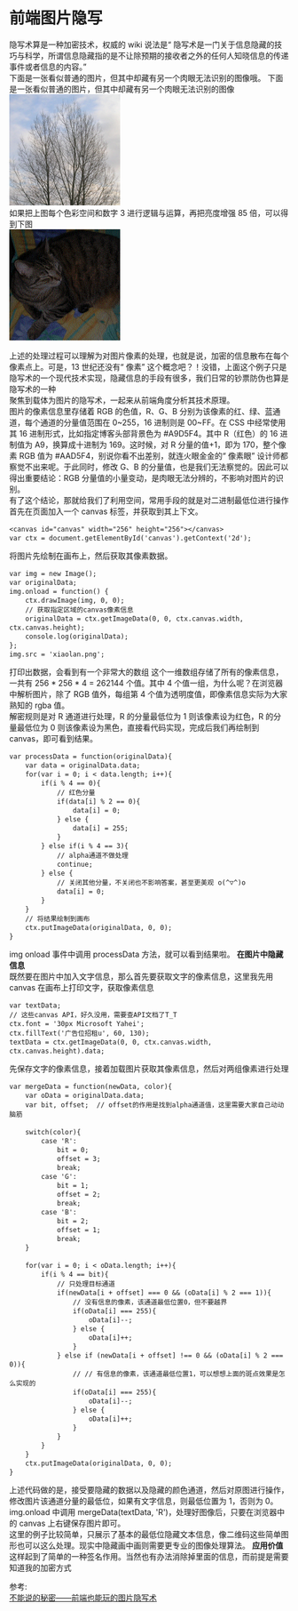 # 前端图片隐写
隐写术算是一种加密技术，权威的 wiki 说法是“ 隐写术是一门关于信息隐藏的技巧与科学，所谓信息隐藏指的是不让除预期的接收者之外的任何人知晓信息的传递事件或者信息的内容。”   
下面是一张看似普通的图片，但其中却藏有另一个肉眼无法识别的图像哦。
下面是一张看似普通的图片，但其中却藏有另一个肉眼无法识别的图像  
![image](./../../asset/../assets/images/html/image-steganography.png)  
如果把上图每个色彩空间和数字 3 进行逻辑与运算，再把亮度增强 85 倍，可以得到下图  
![image](./../../asset/../assets/images/html/image-steganography-1.png)   

上述的处理过程可以理解为对图片像素的处理，也就是说，加密的信息散布在每个像素点上。可是，13 世纪还没有“ 像素” 这个概念吧？！没错，上面这个例子只是隐写术的一个现代技术实现，隐藏信息的手段有很多，我们日常的钞票防伪也算是隐写术的一种  
聚焦到载体为图片的隐写术，一起来从前端角度分析其技术原理。  
图片的像素信息里存储着 RGB 的色值，R、G、B 分别为该像素的红、绿、蓝通道，每个通道的分量值范围在 0~255，16 进制则是 00~FF。在 CSS 中经常使用其 16 进制形式，比如指定博客头部背景色为 #A9D5F4。其中 R（红色）的 16 进制值为 A9，换算成十进制为 169。这时候，对 R 分量的值+1，即为 170，整个像素 RGB 值为 #AAD5F4，别说你看不出差别，就连火眼金金的“ 像素眼” 设计师都察觉不出来呢。于此同时，修改 G、B 的分量值，也是我们无法察觉的。因此可以得出重要结论：RGB 分量值的小量变动，是肉眼无法分辨的，不影响对图片的识别。  
有了这个结论，那就给我们了利用空间，常用手段的就是对二进制最低位进行操作  
首先在页面加入一个 canvas 标签，并获取到其上下文。  
```
<canvas id="canvas" width="256" height="256"></canvas>
var ctx = document.getElementById('canvas').getContext('2d');
```
将图片先绘制在画布上，然后获取其像素数据。
```
var img = new Image();
var originalData;
img.onload = function() {
    ctx.drawImage(img, 0, 0);
    // 获取指定区域的canvas像素信息
    originalData = ctx.getImageData(0, 0, ctx.canvas.width, ctx.canvas.height);
    console.log(originalData);
};
img.src = 'xiaolan.png';
```
打印出数据，会看到有一个非常大的数组
这个一维数组存储了所有的像素信息，一共有 256 * 256 * 4 = 262144 个值。其中 4 个值一组，为什么呢？在浏览器中解析图片，除了 RGB 值外，每组第 4 个值为透明度值，即像素信息实际为大家熟知的 rgba 值。   
解密规则是对 R 通道进行处理，R 的分量最低位为 1 则该像素设为红色，R 的分量最低位为 0 则该像素设为黑色，直接看代码实现，完成后我们再绘制到 canvas，即可看到结果。  
```
var processData = function(originalData){
    var data = originalData.data;
    for(var i = 0; i < data.length; i++){
        if(i % 4 == 0){
            // 红色分量
            if(data[i] % 2 == 0){
                data[i] = 0;
            } else {
                data[i] = 255;
            }
        } else if(i % 4 == 3){
            // alpha通道不做处理
            continue;
        } else {
            // 关闭其他分量，不关闭也不影响答案，甚至更美观 o(^▽^)o
            data[i] = 0;
        }
    }
    // 将结果绘制到画布
    ctx.putImageData(originalData, 0, 0);
}
```
img onload 事件中调用 processData 方法，就可以看到结果啦。
**在图片中隐藏信息**  
既然要在图片中加入文字信息，那么首先要获取文字的像素信息，这里我先用 canvas 在画布上打印文字，获取像素信息  
```
var textData;
// 这些canvas API，好久没用，需要查API文档了T_T
ctx.font = '30px Microsoft Yahei';
ctx.fillText('广告位招租u', 60, 130);
textData = ctx.getImageData(0, 0, ctx.canvas.width, ctx.canvas.height).data;
```
先保存文字的像素信息，接着加载图片获取其像素信息，然后对两组像素进行处理  
```
var mergeData = function(newData, color){
    var oData = originalData.data;
    var bit, offset;  // offset的作用是找到alpha通道值，这里需要大家自己动动脑筋
 
    switch(color){
        case 'R':
            bit = 0;
            offset = 3;
            break;
        case 'G':
            bit = 1;
            offset = 2;
            break;
        case 'B':
            bit = 2;
            offset = 1;
            break;
    }
 
    for(var i = 0; i < oData.length; i++){
        if(i % 4 == bit){
            // 只处理目标通道
            if(newData[i + offset] === 0 && (oData[i] % 2 === 1)){
                // 没有信息的像素，该通道最低位置0，但不要越界
                if(oData[i] === 255){
                    oData[i]--;
                } else {
                    oData[i]++;
                }
            } else if (newData[i + offset] !== 0 && (oData[i] % 2 === 0)){
                // // 有信息的像素，该通道最低位置1，可以想想上面的斑点效果是怎么实现的
                if(oData[i] === 255){
                    oData[i]--;
                } else {
                    oData[i]++;
                }
            }
        }
    }
    ctx.putImageData(originalData, 0, 0);
}
```
上述代码做的是，接受要隐藏的数据以及隐藏的颜色通道，然后对原图进行操作，修改图片该通道分量的最低位，如果有文字信息，则最低位置为 1，否则为 0。  
img.onload 中调用 mergeData(textData, 'R')，处理好图像后，只要在浏览器中的 canvas 上右键保存图片即可。  
这里的例子比较简单，只展示了基本的最低位隐藏文本信息，像二维码这些简单图形也可以这么处理。现实中隐藏画中画则需要更专业的图像处理算法。
**应用价值**  
这样起到了简单的一种签名作用。当然也有办法消除掉里面的信息，而前提是需要知道我的加密方式

参考:  
[不能说的秘密——前端也能玩的图片隐写术](https://mp.weixin.qq.com/s/PuYncHAc9XLsN_CGINSuKQ)